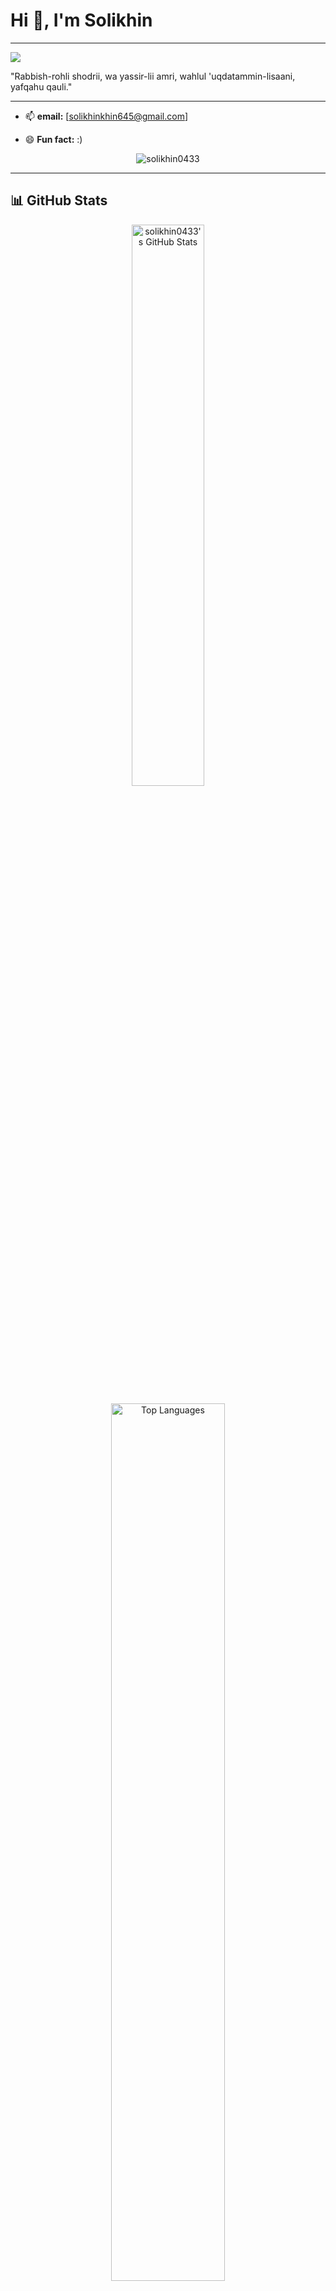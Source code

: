# Hi 👋, I'm Solikhin
---
![](https://user-images.githubusercontent.com/74038190/225813708-98b745f2-7d22-48cf-9150-083f1b00d6c9.gif)

"Rabbish-rohli shodrii, wa yassir-lii amri, wahlul 'uqdatammin-lisaani, yafqahu qauli."

---
  
- 📫 **email:** [solikhinkhin645@gmail.com]
   
- 😄 **Fun fact:** :)
<p align="center">
  <img src="https://komarev.com/ghpvc/?username=solikhin0433&label=Profile%20views&color=0e75b6&style=flat" alt="solikhin0433" />
</p>

---

## 📊 GitHub Stats

<p align="center">
  <img 
    src="https://github-readme-stats.vercel.app/api?username=solikhin0433&theme=vue-dark&show_icons=true&hide_border=true&count_private=true" 
    alt="solikhin0433's GitHub Stats" 
    width="48%" 
  />

<p align="center">
  <img 
    src="https://github-readme-stats.vercel.app/api/top-langs/?username=solikhin0433&theme=vue-dark&show_icons=true&hide_border=true&layout=compact" 
    alt="Top Languages" 
    width="60%" 
  />
</p>

---

## 🤝 Connect with Me

<p align="center">
  <a href="https://www.linkedin.com/in/solikhin-03b63b252/" target="_blank">
    <img src="https://img.shields.io/badge/LinkedIn-0A66C2?style=for-the-badge&logo=linkedin&logoColor=white" alt="LinkedIn" />
  </a>
  <a href="https://instagram.com/solikhin168" target="_blank">
    <img src="https://img.shields.io/badge/Instagram-E4405F?style=for-the-badge&logo=instagram&logoColor=white" alt="Instagram" />
  </a>
</p>
